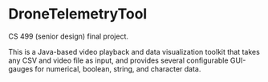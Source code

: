 # DroneTelemetryTool

CS 499 (senior design) final project.

This is a Java-based video playback and data visualization toolkit that takes any CSV and video file as input, and provides several configurable GUI-gauges for numerical, boolean, string, and character data.
